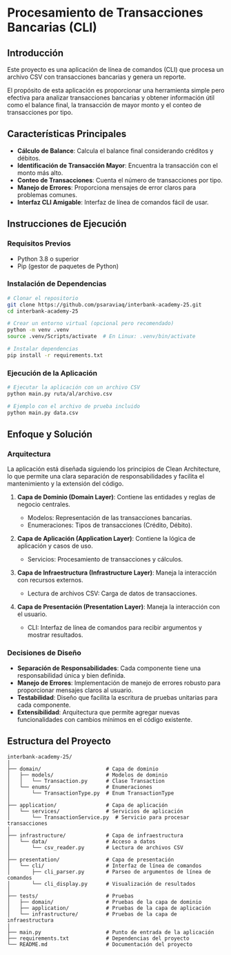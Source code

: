 # Procesamiento de Transacciones Bancarias (CLI)

## Introducción

Este proyecto es una aplicación de línea de comandos (CLI) que procesa un archivo CSV con transacciones bancarias y genera un reporte.

El propósito de esta aplicación es proporcionar una herramienta simple pero efectiva para analizar transacciones bancarias y obtener información útil como el balance final, la transacción de mayor monto y el conteo de transacciones por tipo.

## Características Principales

- **Cálculo de Balance**: Calcula el balance final considerando créditos y débitos.
- **Identificación de Transacción Mayor**: Encuentra la transacción con el monto más alto.
- **Conteo de Transacciones**: Cuenta el número de transacciones por tipo.
- **Manejo de Errores**: Proporciona mensajes de error claros para problemas comunes.
- **Interfaz CLI Amigable**: Interfaz de línea de comandos fácil de usar.

## Instrucciones de Ejecución

### Requisitos Previos

- Python 3.8 o superior
- Pip (gestor de paquetes de Python)

### Instalación de Dependencias

```bash
# Clonar el repositorio
git clone https://github.com/psaraviaq/interbank-academy-25.git
cd interbank-academy-25

# Crear un entorno virtual (opcional pero recomendado)
python -m venv .venv
source .venv/Scripts/activate  # En Linux: .venv/bin/activate

# Instalar dependencias
pip install -r requirements.txt
```

### Ejecución de la Aplicación

```bash
# Ejecutar la aplicación con un archivo CSV
python main.py ruta/al/archivo.csv

# Ejemplo con el archivo de prueba incluido
python main.py data.csv
```

## Enfoque y Solución

### Arquitectura

La aplicación está diseñada siguiendo los principios de Clean Architecture, lo que permite una clara separación de responsabilidades y facilita el mantenimiento y la extensión del código.

1. **Capa de Dominio (Domain Layer)**: Contiene las entidades y reglas de negocio centrales.
   - Modelos: Representación de las transacciones bancarias.
   - Enumeraciones: Tipos de transacciones (Crédito, Débito).

2. **Capa de Aplicación (Application Layer)**: Contiene la lógica de aplicación y casos de uso.
   - Servicios: Procesamiento de transacciones y cálculos.

3. **Capa de Infraestructura (Infrastructure Layer)**: Maneja la interacción con recursos externos.
   - Lectura de archivos CSV: Carga de datos de transacciones.

4. **Capa de Presentación (Presentation Layer)**: Maneja la interacción con el usuario.
   - CLI: Interfaz de línea de comandos para recibir argumentos y mostrar resultados.

### Decisiones de Diseño

- **Separación de Responsabilidades**: Cada componente tiene una responsabilidad única y bien definida.
- **Manejo de Errores**: Implementación de manejo de errores robusto para proporcionar mensajes claros al usuario.
- **Testabilidad**: Diseño que facilita la escritura de pruebas unitarias para cada componente.
- **Extensibilidad**: Arquitectura que permite agregar nuevas funcionalidades con cambios mínimos en el código existente.

## Estructura del Proyecto

```
interbank-academy-25/
│
├── domain/                     # Capa de dominio
│   ├── models/                 # Modelos de dominio
│   │   └── Transaction.py      # Clase Transaction
│   └── enums/                  # Enumeraciones
│       └── TransactionType.py  # Enum TransactionType
│
├── application/                # Capa de aplicación
│   └── services/               # Servicios de aplicación
│       └── TransactionService.py  # Servicio para procesar transacciones
│
├── infrastructure/             # Capa de infraestructura
│   └── data/                   # Acceso a datos
│       └── csv_reader.py       # Lectura de archivos CSV
│
├── presentation/               # Capa de presentación
│   └── cli/                    # Interfaz de línea de comandos
│       ├── cli_parser.py       # Parseo de argumentos de línea de comandos
│       └── cli_display.py      # Visualización de resultados
│
├── tests/                      # Pruebas
│   ├── domain/                 # Pruebas de la capa de dominio
│   ├── application/            # Pruebas de la capa de aplicación
│   └── infrastructure/         # Pruebas de la capa de infraestructura
│
├── main.py                     # Punto de entrada de la aplicación
├── requirements.txt            # Dependencias del proyecto
└── README.md                   # Documentación del proyecto
```
